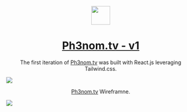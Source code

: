<p align="center">
  <img src="https://github.com/user-attachments/assets/6079c071-2e1f-4c42-b5d1-3194191279521" width="50" height="50"/>
</p>
<h1 align="center">
  <a href="https://ph3nomtv.netlify.app">Ph3nom.tv - v1</a>
</h1>
<p align="center">
  The first iteration of <a href="https://ph3nomtv.netlify.app">Ph3nom.tv</a> was built with React.js leveraging Tailwind.css.
</p>
<img src="https://github.com/user-attachments/assets/2ff12c3c-6dc7-4721-b229-310c89a1fff4"/>
<p align="center">
  <a href="https://ph3nomtv.netlify.app">Ph3nom.tv</a> Wireframne.
</p>
<img src="https://github.com/user-attachments/assets/0e0dd247-5fb5-478e-bac5-c88e93cde23e"/>
